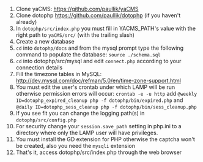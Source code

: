 1. Clone yaCMS: https://github.com/paullik/yaCMS
2. Clone dotophp https://github.com/paullik/dotophp (if you haven't already)
3. In `dotophp/src/index.php` you must fill in YACMS_PATH's value with the right
path to `yaCMS/src/` (with the trailing slash)
4. Create a new database
5. `cd` into `dotophp/docs` and from the mysql prompt type the following
command to populate the database: `source ./schema.sql`
6. `cd` into dotophp/src/mysql and edit `connect.php` according to your
connection details
7. Fill the timezone tables in MySQL: http://dev.mysql.com/doc/refman/5.0/en/time-zone-support.html
8. You must edit the user's crontab under which LAMP will be run otherwise
permission errors will occur:
`crontab -e -u http` add `@weekly ID=dotophp_expired_cleanup php -f dotophp/bin/expired.php` 
and `@daily ID=dotophp_sess_cleanup php -f dotophp/bin/sess_cleanup.php`
9. If you see fit you can change the logging path(s) in `dotophp/src/config.php`
10. For security change your `session.save_path` setting in php.ini to a directory
where only the LAMP user will have privileges.
11. You must install the GD extension for PHP otherwise the captcha won't be
created, also you need the `mysqli` extension
12. That's it, access dotophp/src/index.php through the web browser
